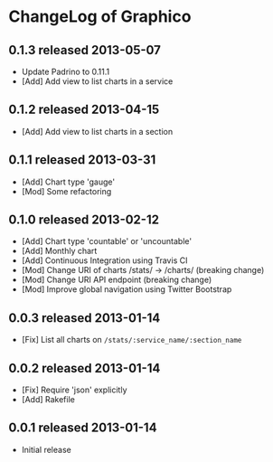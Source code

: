 ChangeLog of Graphico
=====================

0.1.3 released 2013-05-07
-------------------------

- Update Padrino to 0.11.1
- [Add] Add view to list charts in a service

0.1.2 released 2013-04-15
-------------------------

- [Add] Add view to list charts in a section

0.1.1 released 2013-03-31
-------------------------

- [Add] Chart type 'gauge'
- [Mod] Some refactoring

0.1.0 released 2013-02-12
-------------------------

- [Add] Chart type 'countable' or 'uncountable'
- [Add] Monthly chart
- [Add] Continuous Integration using Travis CI
- [Mod] Change URI of charts /stats/ -> /charts/ (breaking change)
- [Mod] Change URI API endpoint (breaking change)
- [Mod] Improve global navigation using Twitter Bootstrap

0.0.3 released 2013-01-14
-------------------------

- [Fix] List all charts on `/stats/:service_name/:section_name`

0.0.2 released 2013-01-14
-------------------------

- [Fix] Require 'json' explicitly
- [Add] Rakefile

0.0.1 released 2013-01-14
-------------------------

- Initial release
